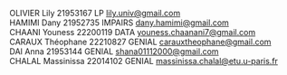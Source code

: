 OLIVIER Lily 21953167 LP lily.univ@gmail.com  
HAMIMI Dany 21952735 IMPAIRS dany.hamimi@gmail.com  
CHAANI Youness 22200119 DATA youness.chaanani7@gmail.com  
CARAUX Théophane 22210827 GENIAL carauxtheophane@gmail.com  
DAI Anna 21953144 GENIAL shana01112000@gmail.com  
CHALAL Massinissa 22014102 GENIAL massinissa.chalal@etu.u-paris.fr  